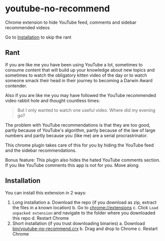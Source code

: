 # youtube-no-recommend
Chrome extension to hide YouTube feed, comments and sidebar recommended videos

Go to [Installation](#installation) to skip the rant

## Rant

If you are like me you have been using YouTube a lot, sometimes to consume content that 
will build up your knowledge about new topics and sometimes to watch the obligatory 
kitten video of the day or to watch someone smack their head in their journey to
becoming a Darwin Award contender.

Also if you are like me you may have followed the YouTube recommended video rabbit hole
and thought countless times:
> But I only wanted to watch one useful video. Where did my evening go?

The problem with YouTube recommendations is that they are too good, partly because 
of YouTube's algorithm, partly because of the law of large numbers and partly because
you (like me) are a serial procrastrinator.

This chrome plugin takes care of this for you by hiding the YouTube feed and the sidebar 
recommendations.

Bonus feature: This plugin also hides the hated YouTube comments section.
If you like YouTube comments this app is not for you. Move along.

## Installation

You can install this extension in 2 ways:

1. Long installation
  a. Download the repo (if you download as zip, extract the files in a known location)
  b. Go to [chrome://extensions](chrome://extensions)
  c. Click `Load unpacked extension` and navigate to the folder where you downloaded this repo
  d. Restart Chrome
2. Short installation (if you trust downloading binaries)
  a. Download [bin/youtube-no-recommend.crx](https://github.com/georgepar/youtube-no-recommend/raw/master/bin/youtube-no-recommend.crx)
  b. Drag and drop to Chrome
  c. Restart Chrome
